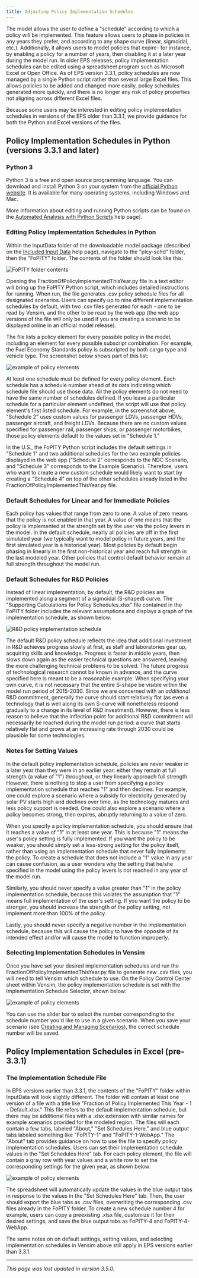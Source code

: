 ```yaml
---
title: Adjusting Policy Implementation Schedules
---
```


The model allows the user to define a "schedule" according to which a policy will be implemented.  This feature allows users to phase in policies in any years they prefer, and according to any shape curve (linear, sigmoidal, etc.).  Additionally, it allows users to model policies that expire- for instance, by enabling a policy for a number of years, then disabling it at a later year during the model run.  In older EPS releases, policy implementation schedules can be edited using a spreadsheet program such as Microsoft Excel or Open Office.  As of EPS version 3.3.1, policy schedules are now managed by a single Python script rather than several large Excel files.  This allows policies to be added and changed more easily, policy schedules generated more quickly, and there is no longer any risk of policy properties not aligning across different Excel files. 

Because some users may be interested in editing policy implementation schedules in versions of the EPS older than 3.3.1, we provide guidance for both the Python and Excel versions of the files.

## Policy Implementation Schedules in Python (versions 3.3.1 and later)

### Python 3

Python 3 is a free and open source programming language.  You can download and install Python 3 on your system from the [official Python website](https://www.python.org/).  It is available for many operating systems, including Windows and Mac.

More information about editing and running Python scripts can be found on the [Automated Analysis with Python Scripts](automated-analysis) help page].

### Editing Policy Implementation Schedules in Python

Within the InputData folder of the downloadable model package (described on the [Included Input Data](input-data) help page), navigate to the "plcy-schd" folder, then the "FoPITY" folder.  The contents of the folder should look like this:

![FoPITY folder contents](/img/adjusting-plcy-impl-schd-FoPITYFolder.png)

Opening the FractionOfPolicyImplementedThisYear.py file in a text editor will bring up the FoPITY Python script, which includes detailed instructions for running.  When run, the file generates .csv policy schedule files for all designated scenarios.  Users can specify up to nine different implementation schedules by default, with two .csv files generated for each - one to be read by Vensim, and the other to be read by the web app (the web app versions of the file will only be used if you are creating a scenario to be displayed online in an official model release).  

The file lists a policy element for every possible policy in the model, including an element for every possible subscript combination.  For example, the Fuel Economy Standards policy is subscripted by both cargo type and vehicle type.  The screenshot below shows part of this list: 

![example of policy elements](/img/adjusting-plcy-impl-schd-FuelEconomy.png)

At least one schedule must be defined for every policy element.  Each schedule has a schedule number ahead of its data indicating which schedule file should use those data.  All the policy elements do not need to have the same number of schedules defined.  If you leave a particular schedule for a particular element undefined, the script will use that policy element's first listed schedule.  For example, in the screenshot above, "Schedule 2" uses custom values for passenger LDVs, passenger HDVs, passenger aircraft, and freight LDVs.  Because there are no custom values specified for passenger rail, passenger ships, or passenger motorbikes, those policy elements default to the values set in "Schedule 1." 

In the U.S., the FoPITY Python script includes the default settings in "Schedule 1" and two additional schedules for the two example policies displayed in the web app ("Schedule 2" corresponds to the NDC Scenario, and "Schedule 3" corresponds to the Example Scenario).  Therefore, users who want to create a new custom schedule would likely want to start by creating a "Schedule 4" on top of the other schedules already listed in the FractionOfPolicyImplementedThisYear.py file.

### Default Schedules for Linear and for Immediate Policies

Each policy has values that range from zero to one.  A value of zero means that the policy is not enabled in that year.  A value of one means that the policy is implemented at the strength set by the user via the policy levers in the model.  In the default schedule, nearly all policies are off in the first simulated year (we typically want to model policy in future years, and the first simulated year is a historical year).  Most policies by default begin phasing in linearly in the first non-historical year and reach full strength in the last modeled year.  Other policies that control default behavior remain at full strength throughout the model run. 

### Default Schedules for R&D Policies

Instead of linear implementation, by default, the R&D policies are implemented along a segment of a sigmoidal (S-shaped) curve.  The "Supporting Calculations for Policy Schedules.xlsx" file contained in the FoPITY folder includes the relevant assumptions and displays a graph of the implementation schedule, as shown below:

![R&D policy implementation schedule](/img/adjusting-plcy-impl-schd-RnDSchedule.png)

The default R&D policy schedule reflects the idea that additional investment in R&D achieves progress slowly at first, as staff and laboratories gear up, acquiring skills and knowledge.  Progress is faster in middle years, then slows down again as the easier technical questions are answered, leaving the more challenging technical problems to be solved.  The future progress of technological research cannot be known in advance, and the curve specified here is meant to be a reasonable example.  When specifying your own curve, it is not necessary that the entire S-shape be visible within the model run period of 2015-2030.  Since we are concerned with an *additional* R&D commitment, generally the curve should start relatively flat (as even a technology that is well along its own S-curve will nonetheless respond gradually to a change in its level of R&D investment).  However, there is less reason to believe that the inflection point for additional R&D commitment will necessarily be reached during the model run period: a curve that starts relatively flat and grows at an increasing rate through 2030 could be plausible for some technologies.

### Notes for Setting Values

In the default policy implementation schedule, policies are never weaker in a later year than they were in an earlier year: either they remain at full strength (a value of "1") throughout, or they linearly approach full strength.  However, there is nothing to stop a user from specifying a policy implementation schedule that reaches "1" and then declines.  For example, one could explore a scenario where a subsidy for electricity generated by solar PV starts high and declines over time, as the technology matures and less policy support is needed.  One could also explore a scenario where a policy becomes strong, then expires, abruptly returning to a value of zero.

When you specify a policy implementation schedule, you should ensure that it reaches a value of "1" in at least one year.  This is because "1" means the user's policy setting is fully implemented.  If you want the policy to be weaker, you should simply set a less-strong setting for the policy itself, rather than using an implementation schedule that never fully implements the policy.  To create a schedule that does not include a "1" value in any year can cause confusion, as a user wonders why the setting that he/she specified in the model using the policy levers is not reached in any year of the model run.

Similarly, you should never specify a value greater than "1" in the policy implementation schedule, because this violates the assumption that "1" means full implementation of the user's setting.  If you want the policy to be stronger, you should increase the strength of the policy setting, not implement more than 100% of the policy.

Lastly, you should never specify a negative number in the implementation schedule, because this will cause the policy to have the opposite of its intended effect and/or will cause the model to function improperly.

### Selecting Implementation Schedules in Vensim

Once you have set your desired implementation schedules and run the FractionOfPolicyImplementedThisYear.py file to generate new .csv files, you will need to tell Vensim which schedule to use.  On the Policy Control Center sheet within Vensim, the policy implementation schedule is set with the Implementation Schedule Selector, shown below:

![example of policy elements](/img/adjusting-plcy-impl-schd-ScheduleSelector.png)

You can use the slider bar to select the number corresponding to the schedule number you'd like to use in a given scenario.  When you save your scenario (see [Creating and Managing Scenarios](creating-and-managing-scenarios)), the correct schedule number will be saved. 

## Policy Implementation Schedules in Excel (pre- 3.3.1)

### The Implementation Schedule File

In EPS versions earlier than 3.3.1, the contents of the "FoPITY" folder within InputData will look slightly different.  The folder will contain at least one version of a file with a title like "Fraction of Policy Implemented This Year - 1 - Default.xlsx."  This file refers to the default implementation schedule, but there may be additional files with a .xlsx extension with similar names for example scenarios provided for the modeled region. The files will each contain a few tabs, labeled "About," "Set Schedules Here," and blue output tabs labeled something like "FoPITY-1" and "FoPITY-1-WebApp." The "About" tab provides guidance on how to use the file to specify policy implementation schedules.  Users can set their implementation schedule values in the "Set Schedules Here" tab.  For each policy element, the file will contain a gray row with year values and a white row to set the corresponding settings for the given year, as shown below:

![example of policy elements](/img/adjusting-plcy-impl-schd-SetSchedHere.png)

The spreadsheet will automatically update the values in the blue output tabs in response to the values in the "Set Schedules Here" tab.  Then, the user should export the blue tabs as .csv files, overwriting the corresponding .csv files already in the FoPITY folder.  To create a new schedule number 4 for example, users can copy a preexisting .xlsx file, customize it for their desired settings, and save the blue output tabs as FoPITY-4 and FoPITY-4-WebApp. 

The same notes on on default settings, setting values, and selecting implementation schedules in Vensim above still apply in EPS versions earlier than 3.3.1. 

---
*This page was last updated in version 3.5.0.*
